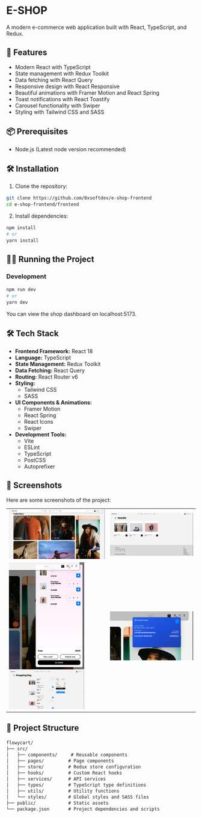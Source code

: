 # E-SHOP

A modern e-commerce web application built with React, TypeScript, and Redux.

## 🚀 Features

- Modern React with TypeScript
- State management with Redux Toolkit
- Data fetching with React Query
- Responsive design with React Responsive
- Beautiful animations with Framer Motion and React Spring
- Toast notifications with React Toastify
- Carousel functionality with Swiper
- Styling with Tailwind CSS and SASS

## 📦 Prerequisites

- Node.js (Latest node version recommended)

## 🛠️ Installation

1. Clone the repository:
```bash
git clone https://github.com/0xsoftdev/e-shop-frontend
cd e-shop-frontend/frontend
```

2. Install dependencies:
```bash
npm install
# or
yarn install
```

## 🏃‍♂️ Running the Project

### Development
```bash
npm run dev
# or
yarn dev
```
You can view the shop dashboard on localhost:5173.

## 🛠️ Tech Stack

- **Frontend Framework:** React 18
- **Language:** TypeScript
- **State Management:** Redux Toolkit
- **Data Fetching:** React Query
- **Routing:** React Router v6
- **Styling:** 
  - Tailwind CSS
  - SASS
- **UI Components & Animations:**
  - Framer Motion
  - React Spring
  - React Icons
  - Swiper
- **Development Tools:**
  - Vite
  - ESLint
  - TypeScript
  - PostCSS
  - Autoprefixer


## 📸 Screenshots

Here are some screenshots of the project:


<div align="center">
  <table>
    <tr>
      <td><img src="frontend/public/screenshoots/HomePage.png" alt="Home Page" width="350" /></td>
      <td><img src="frontend/public/screenshoots/ProductsPage.png" alt="Products Page" width="350" /></td>
    </tr>
    <tr>
      <td>
        <img src="frontend/public/screenshoots/CartIcon.png" alt="Cart Icon" width="200" />
        <img src="frontend/public/screenshoots/CartPayed.png" alt="Cart Payed" width="200" />
      </td>
      <td><img src="frontend/public/screenshoots/CryptoWallet.png" alt="Crypto Wallet" width="350" /></td>
    </tr>
  </table>
</div>

## 📝 Project Structure

```
flowycart/
├── src/
│   ├── components/     # Reusable components
│   ├── pages/         # Page components
│   ├── store/         # Redux store configuration
│   ├── hooks/         # Custom React hooks
│   ├── services/      # API services
│   ├── types/         # TypeScript type definitions
│   ├── utils/         # Utility functions
│   └── styles/        # Global styles and SASS files
├── public/            # Static assets
└── package.json       # Project dependencies and scripts
```